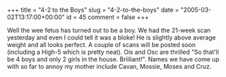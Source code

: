 +++
title = "4-2 to the Boys"
slug = "4-2-to-the-boys"
date = "2005-03-02T13:17:00+00:00"
id = 45
comment = false
+++

Well the wee fetus has turned out to be a boy. We had the 21-week scan yesterday and even I could tell it was a bloke! He is slightly above average weight and all looks perfect. A couple of scans will be posted soon (including a High-5 which is pretty neat). Ois and Osc are thrilled "So that'll be 4 boys and only 2 girls in the house. Brilliant!". Names we have come up with so far to annoy my mother include Cavan, Mossie, Moses and Cruz.
